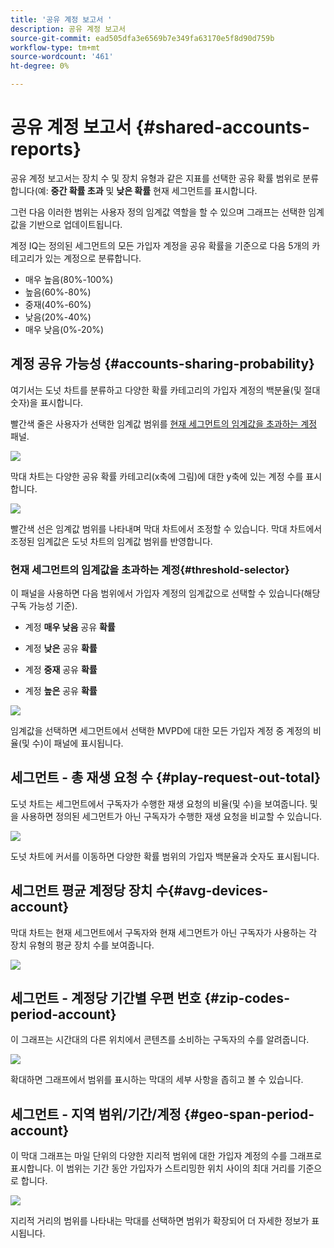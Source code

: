 ```yaml
---
title: '공유 계정 보고서 '
description: 공유 계정 보고서
source-git-commit: ead505dfa3e6569b7e349fa63170e5f8d90d759b
workflow-type: tm+mt
source-wordcount: '461'
ht-degree: 0%

---
```



# 공유 계정 보고서 {#shared-accounts-reports}

공유 계정 보고서는 장치 수 및 장치 유형과 같은 지표를 선택한 공유 확률 범위로 분류합니다(예: **중간 확률 초과** 및 **낮은 확률** 현재 세그먼트를 표시합니다.

그런 다음 이러한 범위는 사용자 정의 임계값 역할을 할 수 있으며 그래프는 선택한 임계값을 기반으로 업데이트됩니다.

계정 IQ는 정의된 세그먼트의 모든 가입자 계정을 공유 확률을 기준으로 다음 5개의 카테고리가 있는 계정으로 분류합니다.

* 매우 높음(80%-100%)
* 높음(60%-80%)
* 중재(40%-60%)
* 낮음(20%-40%)
* 매우 낮음(0%-20%)

## 계정 공유 가능성 {#accounts-sharing-probability}

여기서는 도넛 차트를 분류하고 다양한 확률 카테고리의 가입자 계정의 백분율(및 절대 숫자)을 표시합니다.

빨간색 줄은 사용자가 선택한 임계값 범위를 [현재 세그먼트의 임계값을 초과하는 계정](#threshold-selector) 패널.

![](assets/accounts-sharing-probability-pie.png)

막대 차트는 다양한 공유 확률 카테고리(x축에 그림)에 대한 y축에 있는 계정 수를 표시합니다.

![](assets/accounts-sharing-probability-bar.png)

빨간색 선은 임계값 범위를 나타내며 막대 차트에서 조정할 수 있습니다. 막대 차트에서 조정된 임계값은 도넛 차트의 임계값 범위를 반영합니다.

<!--![](assets/shared-accounts-rep.gif)-->

### 현재 세그먼트의 임계값을 초과하는 계정{#threshold-selector}

이 패널을 사용하면 다음 범위에서 가입자 계정의 임계값으로 선택할 수 있습니다(해당 구독 가능성 기준).

* 계정 **매우 낮음** 공유 **확률**

* 계정 **낮은** 공유 **확률**

* 계정 **중재** 공유 **확률**

* 계정 **높은** 공유 **확률**

![](assets/threshold-selector-shared-accounts.png)

임계값을 선택하면 세그먼트에서 선택한 MVPD에 대한 모든 가입자 계정 중 계정의 비율(및 수)이 패널에 표시됩니다.

## 세그먼트 - 총 재생 요청 수 {#play-request-out-total}

도넛 차트는 세그먼트에서 구독자가 수행한 재생 요청의 비율(및 수)을 보여줍니다. 및 을 사용하면 정의된 세그먼트가 아닌 구독자가 수행한 재생 요청을 비교할 수 있습니다.

![](assets/play-req-outof-total.png)

도넛 차트에 커서를 이동하면 다양한 확률 범위의 가입자 백분율과 숫자도 표시됩니다.

<!--![](assets/play-request-total.gif)-->

## 세그먼트 평균 계정당 장치 수{#avg-devices-account}

막대 차트는 현재 세그먼트에서 구독자와 현재 세그먼트가 아닌 구독자가 사용하는 각 장치 유형의 평균 장치 수를 보여줍니다.

![](assets/avg-devices-per-acc.png)

## 세그먼트 - 계정당 기간별 우편 번호 {#zip-codes-period-account}

이 그래프는 시간대의 다른 위치에서 콘텐츠를 소비하는 구독자의 수를 알려줍니다.

![](assets/zip-period-account.png)

확대하면 그래프에서 범위를 표시하는 막대의 세부 사항을 좁히고 볼 수 있습니다.

<!--![](assets/zip-code-period.gif)-->

## 세그먼트 - 지역 범위/기간/계정 {#geo-span-period-account}

이 막대 그래프는 마일 단위의 다양한 지리적 범위에 대한 가입자 계정의 수를 그래프로 표시합니다. 이 범위는 기간 동안 가입자가 스트리밍한 위치 사이의 최대 거리를 기준으로 합니다.

<!--Total number of users ...

How many accounts are within 99 miles of each other.....and how many are apart. 

Based on points on the map.-->

![](assets/geogr-span-account.png)

지리적 거리의 범위를 나타내는 막대를 선택하면 범위가 확장되어 더 자세한 정보가 표시됩니다.

<!--![](assets/geo-span-period-acc.gif)-->